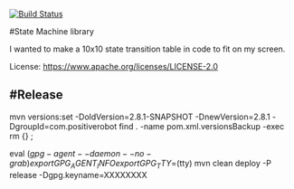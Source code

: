 [![Build Status](https://travis-ci.org/olibye/guvna.svg?branch=master)](https://travis-ci.org/olibye/guvna)

#State Machine library

I wanted to make a 10x10 state transition table in code to fit on my screen.

License: https://www.apache.org/licenses/LICENSE-2.0

#Release
----
mvn versions:set -DoldVersion=2.8.1-SNAPSHOT -DnewVersion=2.8.1 -DgroupId=com.positiverobot
find . -name pom.xml.versionsBackup -exec rm {} \;

eval $(gpg-agent --daemon --no-grab)
export GPG_AGENT_INFO
export GPG_TTY=$(tty)
mvn clean deploy -P release -Dgpg.keyname=XXXXXXXX
